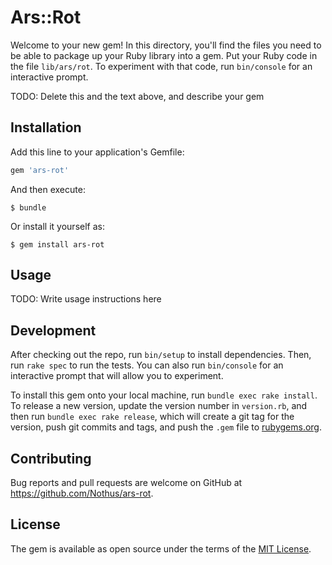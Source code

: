 # Ars::Rot

Welcome to your new gem! In this directory, you'll find the files you need to be able to package up your Ruby library into a gem. Put your Ruby code in the file `lib/ars/rot`. To experiment with that code, run `bin/console` for an interactive prompt.

TODO: Delete this and the text above, and describe your gem

## Installation

Add this line to your application's Gemfile:

```ruby
gem 'ars-rot'
```

And then execute:

    $ bundle

Or install it yourself as:

    $ gem install ars-rot

## Usage

TODO: Write usage instructions here

## Development

After checking out the repo, run `bin/setup` to install dependencies. Then, run `rake spec` to run the tests. You can also run `bin/console` for an interactive prompt that will allow you to experiment.

To install this gem onto your local machine, run `bundle exec rake install`. To release a new version, update the version number in `version.rb`, and then run `bundle exec rake release`, which will create a git tag for the version, push git commits and tags, and push the `.gem` file to [rubygems.org](https://rubygems.org).

## Contributing

Bug reports and pull requests are welcome on GitHub at https://github.com/Nothus/ars-rot.


## License

The gem is available as open source under the terms of the [MIT License](http://opensource.org/licenses/MIT).


